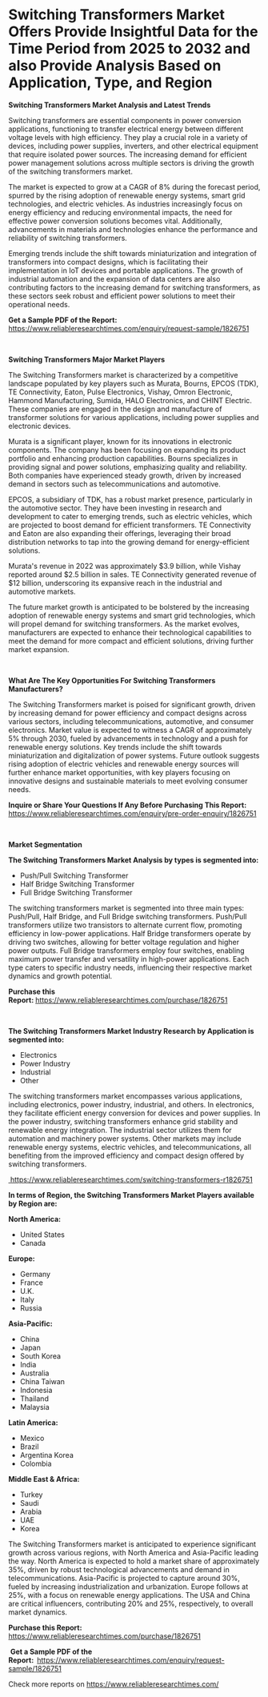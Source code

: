 <p><h1>Switching Transformers Market Offers Provide Insightful Data for the Time Period from 2025 to 2032 and also Provide Analysis Based on Application, Type, and Region</h1></p><p><strong>Switching Transformers Market Analysis and Latest Trends</strong></p>
<p><p>Switching transformers are essential components in power conversion applications, functioning to transfer electrical energy between different voltage levels with high efficiency. They play a crucial role in a variety of devices, including power supplies, inverters, and other electrical equipment that require isolated power sources. The increasing demand for efficient power management solutions across multiple sectors is driving the growth of the switching transformers market.</p><p>The market is expected to grow at a CAGR of 8% during the forecast period, spurred by the rising adoption of renewable energy systems, smart grid technologies, and electric vehicles. As industries increasingly focus on energy efficiency and reducing environmental impacts, the need for effective power conversion solutions becomes vital. Additionally, advancements in materials and technologies enhance the performance and reliability of switching transformers. </p><p>Emerging trends include the shift towards miniaturization and integration of transformers into compact designs, which is facilitating their implementation in IoT devices and portable applications. The growth of industrial automation and the expansion of data centers are also contributing factors to the increasing demand for switching transformers, as these sectors seek robust and efficient power solutions to meet their operational needs.</p></p>
<p><strong>Get a Sample PDF of the Report:&nbsp;</strong> <a href="https://www.reliableresearchtimes.com/enquiry/request-sample/1826751?utm_campaign=2199&utm_medium=2&utm_source=Github&utm_content=ia&utm_term=06042025&utm_id=switching-transformers">https://www.reliableresearchtimes.com/enquiry/request-sample/1826751</a></p>
<p>&nbsp;</p>
<p><strong>Switching Transformers Major Market Players</strong></p>
<p><p>The Switching Transformers market is characterized by a competitive landscape populated by key players such as Murata, Bourns, EPCOS (TDK), TE Connectivity, Eaton, Pulse Electronics, Vishay, Omron Electronic, Hammond Manufacturing, Sumida, HALO Electronics, and CHINT Electric. These companies are engaged in the design and manufacture of transformer solutions for various applications, including power supplies and electronic devices.</p><p>Murata is a significant player, known for its innovations in electronic components. The company has been focusing on expanding its product portfolio and enhancing production capabilities. Bourns specializes in providing signal and power solutions, emphasizing quality and reliability. Both companies have experienced steady growth, driven by increased demand in sectors such as telecommunications and automotive.</p><p>EPCOS, a subsidiary of TDK, has a robust market presence, particularly in the automotive sector. They have been investing in research and development to cater to emerging trends, such as electric vehicles, which are projected to boost demand for efficient transformers. TE Connectivity and Eaton are also expanding their offerings, leveraging their broad distribution networks to tap into the growing demand for energy-efficient solutions.</p><p>Murata's revenue in 2022 was approximately $3.9 billion, while Vishay reported around $2.5 billion in sales. TE Connectivity generated revenue of $12 billion, underscoring its expansive reach in the industrial and automotive markets.</p><p>The future market growth is anticipated to be bolstered by the increasing adoption of renewable energy systems and smart grid technologies, which will propel demand for switching transformers. As the market evolves, manufacturers are expected to enhance their technological capabilities to meet the demand for more compact and efficient solutions, driving further market expansion.</p></p>
<p>&nbsp;</p>
<p><strong>What Are The Key Opportunities For Switching Transformers Manufacturers?</strong></p>
<p><p>The Switching Transformers market is poised for significant growth, driven by increasing demand for power efficiency and compact designs across various sectors, including telecommunications, automotive, and consumer electronics. Market value is expected to witness a CAGR of approximately 5% through 2030, fueled by advancements in technology and a push for renewable energy solutions. Key trends include the shift towards miniaturization and digitalization of power systems. Future outlook suggests rising adoption of electric vehicles and renewable energy sources will further enhance market opportunities, with key players focusing on innovative designs and sustainable materials to meet evolving consumer needs.</p></p>
<p><strong>Inquire or Share Your Questions If Any Before Purchasing This Report:</strong> <a href="https://www.reliableresearchtimes.com/enquiry/pre-order-enquiry/1826751?utm_campaign=2199&utm_medium=2&utm_source=Github&utm_content=ia&utm_term=06042025&utm_id=switching-transformers">https://www.reliableresearchtimes.com/enquiry/pre-order-enquiry/1826751</a></p>
<p>&nbsp;</p>
<p><strong>Market Segmentation</strong></p>
<p><strong>The Switching Transformers Market Analysis by types is segmented into:</strong></p>
<p><ul><li>Push/Pull Switching Transformer</li><li>Half Bridge Switching Transformer</li><li>Full Bridge Switching Transformer</li></ul></p>
<p><p>The switching transformers market is segmented into three main types: Push/Pull, Half Bridge, and Full Bridge switching transformers. Push/Pull transformers utilize two transistors to alternate current flow, promoting efficiency in low-power applications. Half Bridge transformers operate by driving two switches, allowing for better voltage regulation and higher power outputs. Full Bridge transformers employ four switches, enabling maximum power transfer and versatility in high-power applications. Each type caters to specific industry needs, influencing their respective market dynamics and growth potential.</p></p>
<p><strong>Purchase this Report:&nbsp;</strong><a href="https://www.reliableresearchtimes.com/purchase/1826751?utm_campaign=2199&utm_medium=2&utm_source=Github&utm_content=ia&utm_term=06042025&utm_id=switching-transformers">https://www.reliableresearchtimes.com/purchase/1826751</a></p>
<p>&nbsp;</p>
<p><strong>The Switching Transformers Market Industry Research by Application is segmented into:</strong></p>
<p><ul><li>Electronics</li><li>Power Industry</li><li>Industrial</li><li>Other</li></ul></p>
<p><p>The switching transformers market encompasses various applications, including electronics, power industry, industrial, and others. In electronics, they facilitate efficient energy conversion for devices and power supplies. In the power industry, switching transformers enhance grid stability and renewable energy integration. The industrial sector utilizes them for automation and machinery power systems. Other markets may include renewable energy systems, electric vehicles, and telecommunications, all benefiting from the improved efficiency and compact design offered by switching transformers.</p></p>
<p><a href="https://www.reliableresearchtimes.com/switching-transformers-r1826751?utm_campaign=2199&utm_medium=2&utm_source=Github&utm_content=ia&utm_term=06042025&utm_id=switching-transformers">&nbsp;https://www.reliableresearchtimes.com/switching-transformers-r1826751</a></p>
<p><strong>In terms of Region, the Switching Transformers Market Players available by Region are:</strong></p>
<p>
    <p> <strong> North America: </strong>
        <ul>
            <li>United States</li>
            <li>Canada</li>
        </ul>
        </p> 
    <p> <strong> Europe: </strong>
        <ul>
            <li>Germany</li>
            <li>France</li>
            <li>U.K.</li>
            <li>Italy</li>
            <li>Russia</li>
        </ul>
        </p> 
    <p> <strong> Asia-Pacific: </strong>
        <ul>
            <li>China</li>
            <li>Japan</li>
            <li>South Korea</li>
            <li>India</li>
            <li>Australia</li>
            <li>China Taiwan</li>
            <li>Indonesia</li>
            <li>Thailand</li>
            <li>Malaysia</li>
        </ul>
        </p> 
    <p> <strong> Latin America: </strong>
        <ul>
            <li>Mexico</li>
            <li>Brazil</li>
            <li>Argentina Korea</li>
            <li>Colombia</li>
        </ul>
        </p> 
    <p> <strong> Middle East & Africa: </strong>
        <ul>
            <li>Turkey</li>
            <li>Saudi</li>
            <li>Arabia</li>
            <li>UAE</li>
            <li>Korea</li>
        </ul>
    </p>
    </p>
<p><p>The Switching Transformers market is anticipated to experience significant growth across various regions, with North America and Asia-Pacific leading the way. North America is expected to hold a market share of approximately 35%, driven by robust technological advancements and demand in telecommunications. Asia-Pacific is projected to capture around 30%, fueled by increasing industrialization and urbanization. Europe follows at 25%, with a focus on renewable energy applications. The USA and China are critical influencers, contributing 20% and 25%, respectively, to overall market dynamics.</p></p>
<p><strong>Purchase this Report: </strong><a href="https://www.reliableresearchtimes.com/purchase/1826751?utm_campaign=2199&utm_medium=2&utm_source=Github&utm_content=ia&utm_term=06042025&utm_id=switching-transformers">https://www.reliableresearchtimes.com/purchase/1826751</a></p>
<p>&nbsp;<strong>Get a Sample PDF of the Report:&nbsp;&nbsp;</strong><a href="https://www.reliableresearchtimes.com/enquiry/request-sample/1826751?utm_campaign=2199&utm_medium=2&utm_source=Github&utm_content=ia&utm_term=06042025&utm_id=switching-transformers">https://www.reliableresearchtimes.com/enquiry/request-sample/1826751</a></p>
<p><strong></strong></p>
<p>Check more reports on <a href="https://www.reliableresearchtimes.com/?utm_campaign=2199&utm_medium=2&utm_source=Github&utm_content=ia&utm_term=06042025&utm_id=switching-transformers">https://www.reliableresearchtimes.com/</a></p>